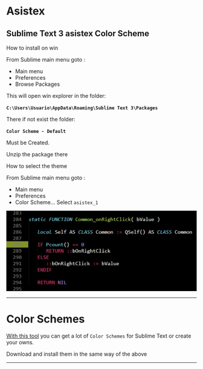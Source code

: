 
# **Asistex**

## Sublime Text 3 asistex Color Scheme

How to install on win

From Sublime main menu goto :
  - Main menu
  - Preferences
  - Browse Packages

This will open win explorer in the folder:

  **`C:\Users\Usuario\AppData\Roaming\Sublime Text 3\Packages`**

There if not exist the folder:

  **`Color Scheme - Default`**

Must be Created.

Unzip the package there

How to select the theme

From Sublime main menu goto :
  - Main menu
  - Preferences
  - Color Scheme...
    Select `asistex_1`


[![image](https://github.com/asistex/Sublime-Text-Themes/blob/master/sample.jpg)](https://github.com/asistex/Sublime-Text-Themes/)

---
# Color Schemes

[With this tool](https://tmtheme-editor.herokuapp.com/#!/editor/theme/Monokai) you can get a lot of `Color Schemes` for Sublime Text or create your owns.

Download and install them in the same way of the above

---